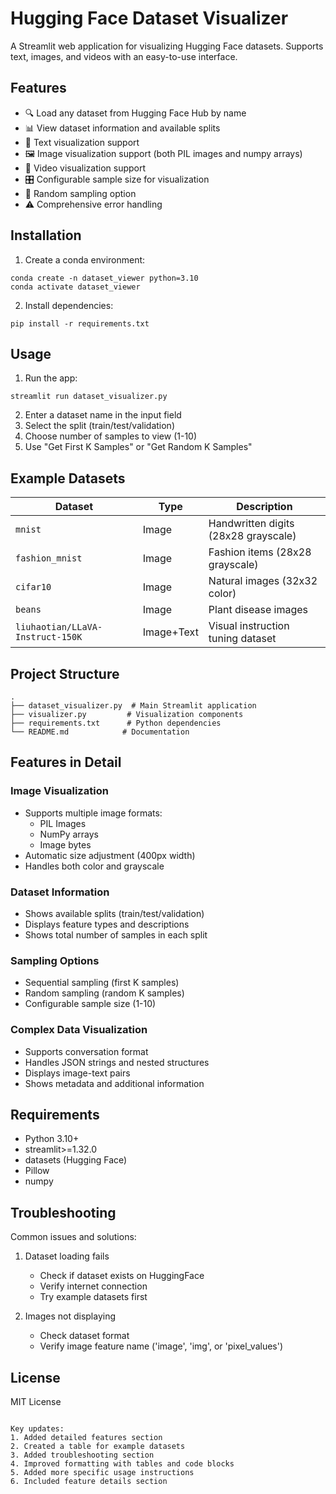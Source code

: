 # Hugging Face Dataset Visualizer

A Streamlit web application for visualizing Hugging Face datasets. Supports text, images, and videos with an easy-to-use interface.

## Features

- 🔍 Load any dataset from Hugging Face Hub by name
- 📊 View dataset information and available splits
- 📝 Text visualization support
- 🖼️ Image visualization support (both PIL images and numpy arrays)
- 🎥 Video visualization support
- 🎛️ Configurable sample size for visualization
- 🎲 Random sampling option
- ⚠️ Comprehensive error handling

## Installation

1. Create a conda environment:

```
conda create -n dataset_viewer python=3.10
conda activate dataset_viewer
```

2. Install dependencies:

```
pip install -r requirements.txt
```

## Usage

1. Run the app:
```
streamlit run dataset_visualizer.py
```

2. Enter a dataset name in the input field
3. Select the split (train/test/validation)
4. Choose number of samples to view (1-10)
5. Use "Get First K Samples" or "Get Random K Samples"

## Example Datasets

| Dataset | Type | Description |
|---------|------|-------------|
| `mnist` | Image | Handwritten digits (28x28 grayscale) |
| `fashion_mnist` | Image | Fashion items (28x28 grayscale) |
| `cifar10` | Image | Natural images (32x32 color) |
| `beans` | Image | Plant disease images |
| `liuhaotian/LLaVA-Instruct-150K` | Image+Text | Visual instruction tuning dataset |

## Project Structure

```
.
├── dataset_visualizer.py  # Main Streamlit application
├── visualizer.py         # Visualization components
├── requirements.txt      # Python dependencies
└── README.md            # Documentation
```

## Features in Detail

### Image Visualization
- Supports multiple image formats:
  - PIL Images
  - NumPy arrays
  - Image bytes
- Automatic size adjustment (400px width)
- Handles both color and grayscale

### Dataset Information
- Shows available splits (train/test/validation)
- Displays feature types and descriptions
- Shows total number of samples in each split

### Sampling Options
- Sequential sampling (first K samples)
- Random sampling (random K samples)
- Configurable sample size (1-10)

### Complex Data Visualization
- Supports conversation format
- Handles JSON strings and nested structures
- Displays image-text pairs
- Shows metadata and additional information

## Requirements

- Python 3.10+
- streamlit>=1.32.0
- datasets (Hugging Face)
- Pillow
- numpy

## Troubleshooting

Common issues and solutions:
1. Dataset loading fails
   - Check if dataset exists on HuggingFace
   - Verify internet connection
   - Try example datasets first

2. Images not displaying
   - Check dataset format
   - Verify image feature name ('image', 'img', or 'pixel_values')

## License

MIT License
```

Key updates:
1. Added detailed features section
2. Created a table for example datasets
3. Added troubleshooting section
4. Improved formatting with tables and code blocks
5. Added more specific usage instructions
6. Included feature details section